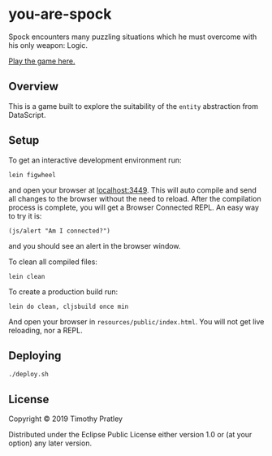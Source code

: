 # you-are-spock

Spock encounters many puzzling situations which he must overcome with his only weapon: Logic.

[Play the game here.](https://timothypratley.github.io/you-are-spock)

## Overview

This is a game built to explore the suitability of the `entity` abstraction from DataScript.

## Setup

To get an interactive development environment run:

    lein figwheel

and open your browser at [localhost:3449](http://localhost:3449/).
This will auto compile and send all changes to the browser without the
need to reload. After the compilation process is complete, you will
get a Browser Connected REPL. An easy way to try it is:

    (js/alert "Am I connected?")

and you should see an alert in the browser window.

To clean all compiled files:

    lein clean

To create a production build run:

    lein do clean, cljsbuild once min

And open your browser in `resources/public/index.html`. You will not
get live reloading, nor a REPL.

## Deploying

`./deploy.sh`

## License

Copyright © 2019 Timothy Pratley

Distributed under the Eclipse Public License either version 1.0 or (at your option) any later version.
